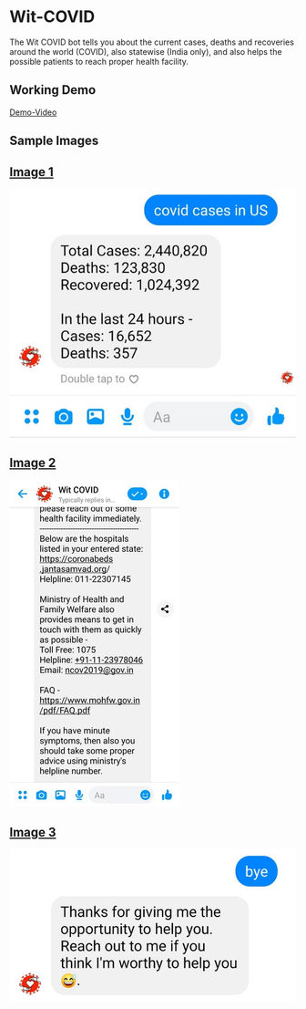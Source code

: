 # Wit-COVID

The Wit COVID bot tells you about the current cases, deaths and recoveries around the world (COVID), also statewise (India only), and also helps the possible patients to reach proper health facility.

## Working Demo
[Demo-Video](https://youtu.be/baZzbJMI00s)

## Sample Images

## <ins>Image 1</ins>
![Image-1](/images/image1.jpg)

## <ins>Image 2</ins>
![Image-2](/images/image2.jpg)

## <ins>Image 3</ins>
![Image-3](/images/image3.jpg)
